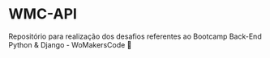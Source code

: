 # WMC-API
 Repositório para realização dos desafios referentes ao Bootcamp Back-End Python &amp; Django - WoMakersCode 🦋 
